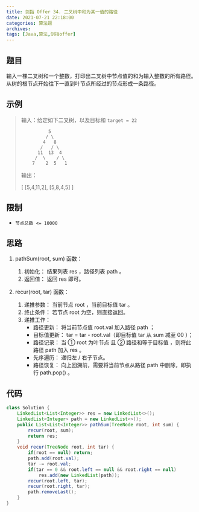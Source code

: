 ```yaml
---
title: 剑指 Offer 34. 二叉树中和为某一值的路径
date: 2021-07-21 22:18:00
categories: 算法题
archives:
tags: [Java,算法,剑指offer]
---
```


## 题目

输入一棵二叉树和一个整数，打印出二叉树中节点值的和为输入整数的所有路径。从树的根节点开始往下一直到叶节点所经过的节点形成一条路径。

## 示例

> 输入：给定如下二叉树，以及目标和 `target = 22`
>
>               5
>              / \
>             4   8
>            /   / \
>           11  13  4
>          /  \    / \
>         7    2  5   1
>
> 输出：
>
> [
>    [5,4,11,2],
>    [5,8,4,5]
> ]

<!--more-->

## 限制

- `节点总数 <= 10000`

## 思路 

1. pathSum(root, sum) 函数：
   1. 初始化： 结果列表 res ，路径列表 path 。
   2. 返回值： 返回 res 即可。

2. recur(root, tar) 函数：
   1. 递推参数： 当前节点 root ，当前目标值 tar 。
   2. 终止条件： 若节点 root 为空，则直接返回。
   3. 递推工作：
      - 路径更新： 将当前节点值 root.val 加入路径 path ；
      - 目标值更新： tar = tar - root.val（即目标值 tar 从 sum 减至 00 ）；
      - 路径记录： 当 ① root 为叶节点 且 ② 路径和等于目标值 ，则将此路径 path 加入 res 。
      - 先序遍历： 递归左 / 右子节点。
      - 路径恢复： 向上回溯前，需要将当前节点从路径 path 中删除，即执行 path.pop() 。

## 代码

```java
class Solution {
    LinkedList<List<Integer>> res = new LinkedList<>();
    LinkedList<Integer> path = new LinkedList<>(); 
    public List<List<Integer>> pathSum(TreeNode root, int sum) {
        recur(root, sum);
        return res;
    }
    void recur(TreeNode root, int tar) {
        if(root == null) return;
        path.add(root.val);
        tar -= root.val;
        if(tar == 0 && root.left == null && root.right == null)
            res.add(new LinkedList(path));
        recur(root.left, tar);
        recur(root.right, tar);
        path.removeLast();
    }
}
```

